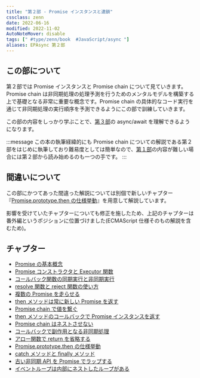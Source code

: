```yaml
---
title: "第２部 - Promise インスタンスと連鎖"
cssclass: zenn
date: 2022-06-16
modified: 2022-11-02
AutoNoteMover: disable
tags: [" #type/zenn/book  #JavaScript/async "]
aliases: EPAsync 第２部
---
```


## この部について

第２部では Promise インスタンスと Promise chain について見ていきます。Promise chain は非同期処理の処理予測を行うためのメンタルモデルを構築する上で基礎となる非常に重要な概念です。Promise chain の具体的なコード実行を通じて非同期処理の実行順序を予測できるようにこの部で訓練していきます。

この部の内容をしっかり学ぶことで、[第３部](part-03-epasync)の async/await を理解できるようになります。

:::message
この本の執筆経緯的にも Promise chain についての解説である第２部をはじめに執筆しており難易度としては簡単なので、[第１部](part-01-epasync)の内容が難しい場合には第２部から読み始めるのも一つの手です。
:::

## 間違いについて

この部にかつてあった間違った解説については別個で新しいチャプター『[Promise.prototype.then の仕様挙動](m-epasync-promise-prototype-then)』を用意して解説しています。

影響を受けていたチャプターについても修正を施したため、上記のチャプターは番外編というポジションに位置づけました(ECMAScript 仕様そのもの解説を含むため)。

## チャプター

- [Promise の基本概念](a-epasync-promise-basic-concept)
- [Promise コンストラクタと Executor 関数](3-epasync-promise-constructor-executor-func)
- [コールバック関数の同期実行と非同期実行](4-epasync-callback-is-sync-or-async)
- [resolve 関数と reject 関数の使い方](g-epasync-resolve-reject)
- [複数の Promise を走らせる](5-epasync-multiple-promises)
- [then メソッドは常に新しい Promise を返す](6-epasync-then-always-return-new-promise)
- [Promise chain で値を繋ぐ](7-epasync-pass-value-to-the-next-chain)
- [then メソッドのコールバックで Promise インスタンスを返す](8-epasync-return-promise-in-then-callback)
- [Promise chain はネストさせない](9-epasync-dont-nest-promise-chain)
- [コールバックで副作用となる非同期処理](10-epasync-dont-use-side-effect)
- [アロー関数で return を省略する](11-epasync-omit-return-by-arrow-shortcut)
- [Promise.prototype.then の仕様挙動](m-epasync-promise-prototype-then)
- [catch メソッドと finally メソッド](h-epasync-catch-finally)
- [古い非同期 API を Promise でラップする](12-epasync-wrapping-macrotask)
- [イベントループは内部にネストしたループがある](13-epasync-loop-is-nested)
